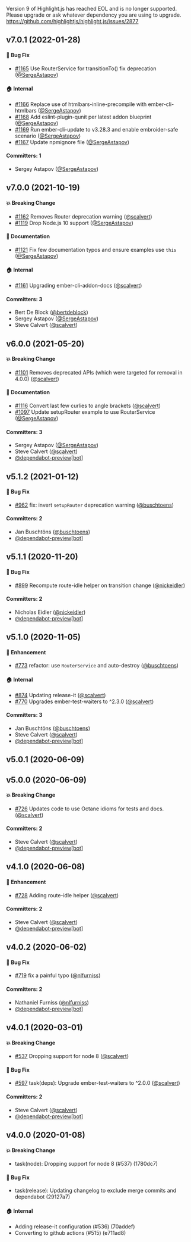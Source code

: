 Version 9 of Highlight.js has reached EOL and is no longer supported.
Please upgrade or ask whatever dependency you are using to upgrade.
https://github.com/highlightjs/highlight.js/issues/2877

## v7.0.1 (2022-01-28)

#### :bug: Bug Fix
* [#1165](https://github.com/ember-app-scheduler/ember-app-scheduler/pull/1165) Use RouterService for transitionTo() fix deprecation ([@SergeAstapov](https://github.com/SergeAstapov))

#### :house: Internal
* [#1166](https://github.com/ember-app-scheduler/ember-app-scheduler/pull/1166) Replace use of htmlbars-inline-precompile with ember-cli-htmlbars ([@SergeAstapov](https://github.com/SergeAstapov))
* [#1168](https://github.com/ember-app-scheduler/ember-app-scheduler/pull/1168) Add eslint-plugin-qunit per latest addon blueprint ([@SergeAstapov](https://github.com/SergeAstapov))
* [#1169](https://github.com/ember-app-scheduler/ember-app-scheduler/pull/1169) Run ember-cli-update to v3.28.3 and enable embroider-safe scenario ([@SergeAstapov](https://github.com/SergeAstapov))
* [#1167](https://github.com/ember-app-scheduler/ember-app-scheduler/pull/1167) Update npmignore file ([@SergeAstapov](https://github.com/SergeAstapov))

#### Committers: 1
- Sergey Astapov ([@SergeAstapov](https://github.com/SergeAstapov))

## v7.0.0 (2021-10-19)

#### :boom: Breaking Change
* [#1162](https://github.com/ember-app-scheduler/ember-app-scheduler/pull/1162) Removes Router deprecation warning ([@scalvert](https://github.com/scalvert))
* [#1119](https://github.com/ember-app-scheduler/ember-app-scheduler/pull/1119) Drop Node.js 10 support ([@SergeAstapov](https://github.com/SergeAstapov))

#### :memo: Documentation
* [#1121](https://github.com/ember-app-scheduler/ember-app-scheduler/pull/1121) Fix few documentation typos and ensure examples use `this` ([@SergeAstapov](https://github.com/SergeAstapov))

#### :house: Internal
* [#1161](https://github.com/ember-app-scheduler/ember-app-scheduler/pull/1161) Upgrading ember-cli-addon-docs ([@scalvert](https://github.com/scalvert))

#### Committers: 3
- Bert De Block ([@bertdeblock](https://github.com/bertdeblock))
- Sergey Astapov ([@SergeAstapov](https://github.com/SergeAstapov))
- Steve Calvert ([@scalvert](https://github.com/scalvert))

## v6.0.0 (2021-05-20)

#### :boom: Breaking Change
* [#1101](https://github.com/ember-app-scheduler/ember-app-scheduler/pull/1101) Removes deprecated APIs (which were targeted for removal in 4.0.0) ([@scalvert](https://github.com/scalvert))

#### :memo: Documentation
* [#1116](https://github.com/ember-app-scheduler/ember-app-scheduler/pull/1116) Convert last few curlies to angle brackets ([@scalvert](https://github.com/scalvert))
* [#1097](https://github.com/ember-app-scheduler/ember-app-scheduler/pull/1097) Update setupRouter example to use RouterService ([@SergeAstapov](https://github.com/SergeAstapov))

#### Committers: 3
- Sergey Astapov ([@SergeAstapov](https://github.com/SergeAstapov))
- Steve Calvert ([@scalvert](https://github.com/scalvert))
- [@dependabot-preview[bot]](https://github.com/apps/dependabot-preview)

## v5.1.2 (2021-01-12)

#### :bug: Bug Fix
* [#962](https://github.com/ember-app-scheduler/ember-app-scheduler/pull/962) fix: invert `setupRouter` deprecation warning ([@buschtoens](https://github.com/buschtoens))

#### Committers: 2
- Jan Buschtöns ([@buschtoens](https://github.com/buschtoens))
- [@dependabot-preview[bot]](https://github.com/apps/dependabot-preview)

## v5.1.1 (2020-11-20)

#### :bug: Bug Fix
* [#899](https://github.com/ember-app-scheduler/ember-app-scheduler/pull/899) Recompute route-idle helper on transition change ([@nickeidler](https://github.com/nickeidler))

#### Committers: 2
- Nicholas Eidler ([@nickeidler](https://github.com/nickeidler))
- [@dependabot-preview[bot]](https://github.com/apps/dependabot-preview)

## v5.1.0 (2020-11-05)

#### :rocket: Enhancement
* [#773](https://github.com/ember-app-scheduler/ember-app-scheduler/pull/773) refactor: use `RouterService` and auto-destroy ([@buschtoens](https://github.com/buschtoens))

#### :house: Internal
* [#874](https://github.com/ember-app-scheduler/ember-app-scheduler/pull/874) Updating release-it ([@scalvert](https://github.com/scalvert))
* [#770](https://github.com/ember-app-scheduler/ember-app-scheduler/pull/770) Upgrades ember-test-waiters to ^2.3.0 ([@scalvert](https://github.com/scalvert))

#### Committers: 3
- Jan Buschtöns ([@buschtoens](https://github.com/buschtoens))
- Steve Calvert ([@scalvert](https://github.com/scalvert))
- [@dependabot-preview[bot]](https://github.com/apps/dependabot-preview)

## v5.0.1 (2020-06-09)

## v5.0.0 (2020-06-09)

#### :boom: Breaking Change
* [#726](https://github.com/ember-app-scheduler/ember-app-scheduler/pull/726) Updates code to use Octane idioms for tests and docs. ([@scalvert](https://github.com/scalvert))

#### Committers: 2
- Steve Calvert ([@scalvert](https://github.com/scalvert))
- [@dependabot-preview[bot]](https://github.com/apps/dependabot-preview)

## v4.1.0 (2020-06-08)

#### :rocket: Enhancement
* [#728](https://github.com/ember-app-scheduler/ember-app-scheduler/pull/728) Adding route-idle helper ([@scalvert](https://github.com/scalvert))

#### Committers: 2
- Steve Calvert ([@scalvert](https://github.com/scalvert))
- [@dependabot-preview[bot]](https://github.com/apps/dependabot-preview)

## v4.0.2 (2020-06-02)

#### :bug: Bug Fix
* [#719](https://github.com/ember-app-scheduler/ember-app-scheduler/pull/719) fix a painful typo ([@nlfurniss](https://github.com/nlfurniss))

#### Committers: 2
- Nathaniel Furniss ([@nlfurniss](https://github.com/nlfurniss))
- [@dependabot-preview[bot]](https://github.com/apps/dependabot-preview)

## v4.0.1 (2020-03-01)

#### :boom: Breaking Change
* [#537](https://github.com/ember-app-scheduler/ember-app-scheduler/pull/537) Dropping support for node 8 ([@scalvert](https://github.com/scalvert))

#### :bug: Bug Fix
* [#597](https://github.com/ember-app-scheduler/ember-app-scheduler/pull/597) task(deps): Upgrade ember-test-waiters to ^2.0.0 ([@scalvert](https://github.com/scalvert))

#### Committers: 2
- Steve Calvert ([@scalvert](https://github.com/scalvert))
- [@dependabot-preview[bot]](https://github.com/apps/dependabot-preview)

## v4.0.0 (2020-01-08)

#### :boom: Breaking Change
* task(node): Dropping support for node 8 (#537) (1780dc7)

#### :bug: Bug Fix
* task(release): Updating changelog to exclude merge commits and dependabot (29127a7)

#### :house: Internal
* Adding release-it configuration (#536) (70addef)
* Converting to github actions (#515) (e711ad8)

